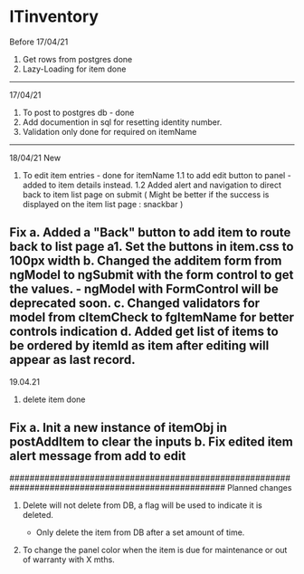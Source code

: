 # ITinventory
Before 17/04/21
1. Get rows from postgres done
2. Lazy-Loading for item done
-----------------------------------------------------------------------------------------------------
17/04/21
1. To post to postgres db - done
2. Add documention in sql for resetting identity number.
3. Validation only done for required on itemName
-----------------------------------------------------------------------------------------------------
18/04/21
New
1. To edit item entries - done for itemName
    1.1 to add edit button to panel - added to item details instead.
    1.2 Added alert and navigation to direct back to item list page on submit
        ( Might be better if the success is displayed on the item list page : snackbar )

Fix
a. Added a "Back" button to add item to route back to list page
    a1. Set the buttons in item.css to 100px width
b. Changed the additem form from ngModel to ngSubmit with the form control to get the values.
    - ngModel with FormControl will be deprecated soon.
c. Changed validators for model from cItemCheck to fgItemName for better controls indication
d. Added get list of items to be ordered by itemId as item after editing will appear as last record.
-----------------------------------------------------------------------------------------------------
19.04.21
1. delete item done


Fix
a. Init a new instance of itemObj in postAddItem to clear the inputs
b. Fix edited item alert message from add to edit
-----------------------------------------------------------------------------------------------------
###################################################################################################
Planned changes
1. Delete will not delete from DB, a flag will be used to indicate it is deleted.
    - Only delete the item from DB after a set amount of time.

2. To change the panel color when the item is due for maintenance or out of warranty with X mths.

